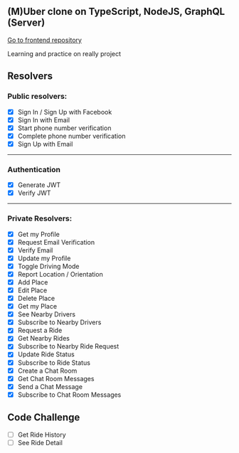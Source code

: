 ## (M)Uber clone on TypeScript, NodeJS, GraphQL (Server)

[Go to frontend repository](https://github.com/magersoft/muber-client)

Learning and practice on really project

## Resolvers

### Public resolvers:

- [x] Sign In / Sign Up with Facebook
- [x] Sign In with Email
- [x] Start phone number verification
- [x] Complete phone number verification
- [x] Sign Up with Email

---

### Authentication
- [x] Generate JWT
- [x] Verify JWT

---

### Private Resolvers:

- [x] Get my Profile
- [x] Request Email Verification
- [x] Verify Email
- [x] Update my Profile
- [x] Toggle Driving Mode
- [x] Report Location / Orientation
- [x] Add Place
- [x] Edit Place
- [x] Delete Place
- [x] Get my Place
- [x] See Nearby Drivers
- [x] Subscribe to Nearby Drivers
- [x] Request a Ride
- [x] Get Nearby Rides
- [x] Subscribe to Nearby Ride Request
- [x] Update Ride Status
- [x] Subscribe to Ride Status
- [x] Create a Chat Room
- [x] Get Chat Room Messages
- [x] Send a Chat Message
- [x] Subscribe to Chat Room Messages

## Code Challenge

- [ ] Get Ride History
- [ ] See Ride Detail
